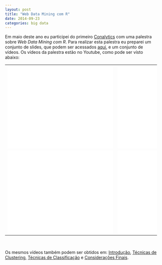 ```yaml
---
layout: post
title: "Web Data Mining com R"
date: 2014-09-23
categories: big data
---
```


Em maio deste ano eu participei do primeiro [Conalytics](http://conalytics.com.br/)
com uma palestra sobre _Web Data Mining com R_. Para realizar esta palestra eu 
preparei um conjunto de slides, que podem ser acessados 
[aqui](http://fbarth.net.br/materiais/docs/webMiningRconalytics.pdf), e um conjunto de
vídeos. Os vídeos da palestra estão no Youtube, como pode ser vísto abaixo: 

<table style="width:100%">
  <tr>
    <td>
<iframe width="350" height="275" src="//www.youtube.com/embed/E08SAYr_0bs" frameborder="0" allowfullscreen>
</iframe>
    </td>
    <td>
<iframe width="350" height="275" src="//www.youtube.com/embed/SVH5NIoxm40" frameborder="0" allowfullscreen>
</iframe>
    </td> 
  </tr>
  <tr>
    <td>
<iframe width="350" height="275" src="//www.youtube.com/embed/d5aS-a1nA2g" frameborder="0" allowfullscreen>
</iframe>
    </td>
    <td>
<iframe width="350" height="275" src="//www.youtube.com/embed/WxHNr1r5rbE" frameborder="0" allowfullscreen>
</iframe>
    </td> 
  </tr>
</table><br>

Os mesmos vídeos também podem ser obtidos em: 
[Introdução](http://tutorial-videos-fjb.s3-sa-east-1.amazonaws.com/01_introducao.mp4),
[Técnicas de Clustering](http://tutorial-videos-fjb.s3-sa-east-1.amazonaws.com/02_agrupamento_twitter.mp4),
[Técnicas de Classificação](http://tutorial-videos-fjb.s3-sa-east-1.amazonaws.com/03_classificacao_spam.mp4) e
[Considerações Finais](http://tutorial-videos-fjb.s3-sa-east-1.amazonaws.com/04_consideracoes_finais.mp4).
